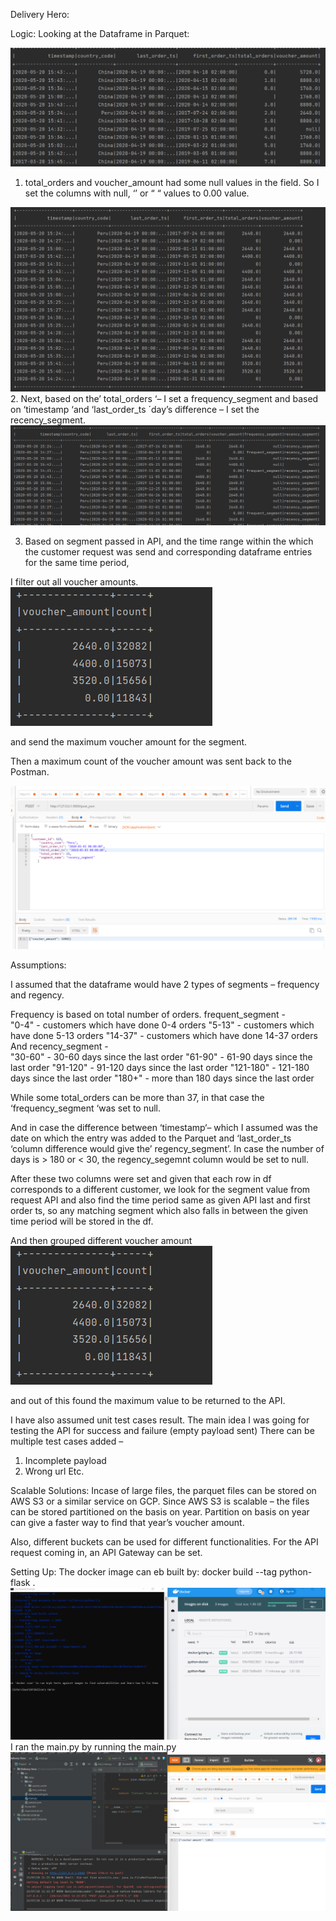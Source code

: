 Delivery Hero:

Logic:
Looking at the Dataframe in Parquet:


![dh3.png](screenshots/dh3.png)


1. total_orders and voucher_amount had some null values in the field.
So I set the columns with null, ‘’ or “ “ values to 0.00 value.


![dh4.png](screenshots/dh4.png)
2. Next, based on the’ total_orders ‘– I set a frequency_segment
and based on ‘timestamp ‘and ‘last_order_ts ´day’s difference – I set the recency_segment.
![dh5.png](screenshots/dh5.png)


3. Based on segment passed in API,
and the time range within the which the customer request was send and corresponding dataframe entries for the same time period,

I filter out all voucher amounts.
![dh1.png](screenshots/dh1.png)


and send the maximum voucher amount for the segment.


Then a maximum count of the voucher amount was sent back to the Postman.

![dh2.png](screenshots/dh2.png)


Assumptions:

I assumed that the dataframe would have 2 types of segments – frequency and regency.

Frequency is based on total number of orders.
 frequent_segment -  
"0-4" - customers which have done 0-4 orders
"5-13" - customers which have done 5-13 orders
"14-37" - customers which have done 14-37 orders    
And recency_segment -  
"30-60" - 30-60 days since the last order
"61-90" - 61-90 days since the last order
"91-120" - 91-120 days since the last order
"121-180" - 121-180 days since the last order
"180+" - more than 180 days since the last order
 
While some total_orders can be more than 37, in that case the ‘frequency_segment ‘was set to null.

And in case the difference between ‘timestamp‘– which I assumed was the date on which the entry was added to the Parquet and ‘last_order_ts ‘column difference would give the’ regency_segment’.
In case the number of days is > 180 or < 30, the regency_segemnt column would be set to null.

After these two columns were set and given that each row in df corresponds to a different customer, we look for the segment value from request API and also find the time period same as given API last and first order ts, so any matching segment which also falls in between the given time period will be stored in the df.

And then grouped different voucher amount 
![dh1.png](screenshots/dh1.png)



and out of this found the maximum value to be returned to the API.

I have also assumed unit test cases result. The main idea I was going for testing the API for success and failure (empty payload sent)
There can be multiple test cases added – 
1.	Incomplete payload
2.	Wrong url 
Etc.


Scalable Solutions:
Incase of large files, the parquet files can be stored on AWS S3 or a similar service on GCP.
Since AWS S3 is scalable – the files can be stored partitioned on the basis on year. Partition on basis on year can give a faster way to find that year’s voucher amount.

Also, different buckets can be used for different functionalities.
For the API request coming in, an API Gateway can be set.





Setting Up:
The docker image can eb built by: docker build --tag python-flask .
![dh7.png](screenshots/dh7.png)
I ran the main.py by running the main.py
![dh8.png](screenshots/dh8.png)